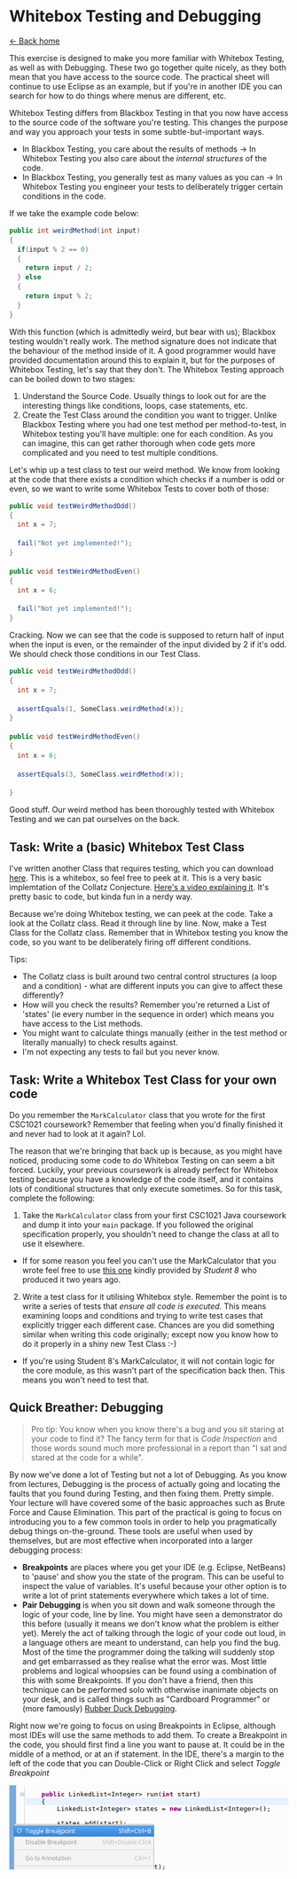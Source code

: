 # Whitebox Testing and Debugging

[<- Back home](index)

This exercise is designed to make you more familiar with Whitebox Testing, as well as with Debugging. These two go together quite nicely, as they both mean that you have access to the source code. The practical sheet will continue to use Eclipse as an example, but if you're in another IDE you can search for how to do things where menus are different, etc.

Whitebox Testing differs from Blackbox Testing in that you now have access to the source code of the software you're testing. This changes the purpose and way you approach your tests in some subtle-but-important ways.

- In Blackbox Testing, you care about the results of methods -> In Whitebox Testing you also care about the *internal structures* of the code.
- In Blackbox Testing, you generally test as many values as you can -> In Whitebox Testing you engineer your tests to deliberately trigger certain conditions in the code.

If we take the example code below:

```java
public int weirdMethod(int input)
{
  if(input % 2 == 0)
  {
    return input / 2;
  } else
  {
    return input % 2;
  }
}
```
With this function (which is admittedly weird, but bear with us); Blackbox testing wouldn't really work. The method signature does not indicate that the behaviour of the method inside of it. A good programmer would have provided documentation around this to explain it, but for the purposes of Whitebox Testing, let's say that they don't. The Whitebox Testing approach can be boiled down to two stages:

1. Understand the Source Code. Usually things to look out for are the interesting things like conditions, loops, case statements, etc.
2. Create the Test Class around the condition you want to trigger. Unlike Blackbox Testing where you had one test method per method-to-test, in Whitebox testing you'll have multiple: one for each condition. As you can imagine, this can get rather thorough when code gets more complicated and you need to test multiple conditions.

Let's whip up a test class to test our weird method. We know from looking at the code that there exists a condition which checks if a number is odd or even, so we want to write some Whitebox Tests to cover both of those:

```java
public void testWeirdMethodOdd()
{
  int x = 7;

  fail("Not yet implemented!");
}

public void testWeirdMethodEven()
{
  int x = 6;

  fail("Not yet implemented!");
}
```

Cracking. Now we can see that the code is supposed to return half of input when the input is even, or the remainder of the input divided by 2 if it's odd. We should check those conditions in our Test Class.


```java
public void testWeirdMethodOdd()
{
  int x = 7;

  assertEquals(1, SomeClass.weirdMethod(x));
}

public void testWeirdMethodEven()
{
  int x = 6;

  assertEquals(3, SomeClass.weirdMethod(x));

}
```

Good stuff. Our weird method has been thoroughly tested with Whitebox Testing and we can pat ourselves on the back.

## Task: Write a (basic) Whitebox Test Class
I've written another Class that requires testing, which you can download [here](Collatz.java). This is a whitebox, so feel free to peek at it. This is a very basic implemtation of the Collatz Conjecture. [Here's a video explaining it](https://www.youtube.com/watch?v=5mFpVDpKX70). It's pretty basic to code, but kinda fun in a nerdy way.

Because we're doing Whitebox testing, we can peek at the code. Take a look at the Collatz class. Read it through line by line. Now, make a Test Class for the Collatz class. Remember that in Whitebox testing you know the code, so you want to be deliberately firing off different conditions.

Tips:
- The Collatz class is built around two central control structures (a loop and a condition) - what are different inputs you can give to affect these differently?
- How will you check the results? Remember you're returned a List of 'states' (ie every number in the sequence in order) which means you have access to the List methods.
- You might want to calculate things manually (either in the test method or literally manually) to check results against.
- I'm not expecting any tests to fail but you never know.

## Task: Write a Whitebox Test Class for your own code
Do you remember the `MarkCalculator` class that you wrote for the first CSC1021 coursework? Remember that feeling when you'd finally finished it and never had to look at it again? Lol.

The reason that we're bringing that back up is because, as you might have noticed, producing some code to do Whitebox Testing on can seem a bit forced. Luckily, your previous coursework is already perfect for Whitebox testing because you have a knowledge of the code itself, and it contains lots of conditional structures that only execute sometimes. So for this task, complete the following:

1. Take the `MarkCalculator` class from your first CSC1021 Java coursework and dump it into your `main` package. If you followed the original specification properly, you shouldn't need to change the class at all to use it elsewhere.
  - If for some reason you feel you can't use the MarkCalculator that you wrote feel free to use [this one](MarkCalculator.java) kindly provided by *Student 8* who produced it two years ago.
2. Write a test class for it utilising Whitebox style. Remember the point is to write a series of tests that *ensure all code is executed*. This means examining loops and conditions and trying to write test cases that explicitly trigger each different case. Chances are you did something similar when writing this code originally; except now you know how to do it properly in a shiny new Test Class :-)
  - If you're using Student 8's MarkCalculator, it will not contain logic for the core module, as this wasn't part of the specification back then. This means you won't need to test that.

## Quick Breather: Debugging
> Pro tip: You know when you know there's a bug and you sit staring at your code to find it? The fancy term for that is *Code Inspection* and those words sound much more professional in a report than "I sat and stared at the code for a while".

By now we've done a lot of Testing but not a lot of Debugging. As you know from lectures, Debugging is the process of actually going and locating the faults that you found during Testing, and then fixing them. Pretty simple. Your lecture will have covered some of the basic approaches such as Brute Force and Cause Elimination. This part of the practical is going to focus on introducing you to a few common tools in order to help you pragmatically debug things on-the-ground. These tools are useful when used by themselves, but are most effective when incorporated into a larger debugging process:


- **Breakpoints** are places where you get your IDE (e.g. Eclipse, NetBeans) to 'pause' and show you the state of the program. This can be useful to inspect the value of variables. It's useful because your other option is to write a lot of print statements everywhere which takes a lot of time.
- **Pair Debugging** is when you sit down and walk someone through the logic of your code, line by line. You might have seen a demonstrator do this before (usually it means we don't know what the problem is either yet). Merely the act of talking through the logic of your code out loud, in a language others are meant to understand, can help you find the bug. Most of the time the programmer doing the talking will suddenly stop and get embarrassed as they realise what the error was. Most little problems and logical whoopsies can be found using a combination of this with some Breakpoints. If you don't have a friend, then this technique can be performed solo with otherwise inanimate objects on your desk, and is called things such as "Cardboard Programmer" or (more famously) [Rubber Duck Debugging](https://rubberduckdebugging.com/).

Right now we're going to focus on using Breakpoints in Eclipse, although most IDEs will use the same methods to add them. To create a Breakpoint in the code, you should first find a line you want to pause at. It could be in the middle of a method, or at an if statement. In the IDE, there's a margin to the left of the code that you can Double-Click or Right Click and select *Toggle Breakpoint*

!["New Breakpoint"](/img/new_breakpoint.png)
